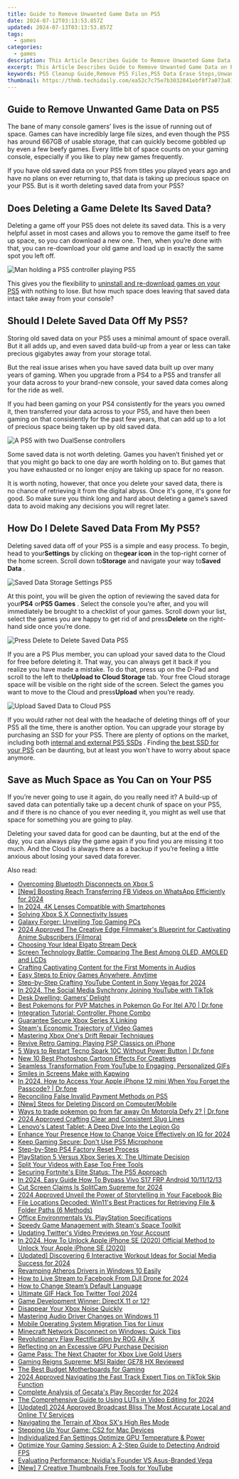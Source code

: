 ```yaml
---
title: Guide to Remove Unwanted Game Data on PS5
date: 2024-07-12T03:13:53.857Z
updated: 2024-07-13T03:13:53.857Z
tags:
  - games
categories:
  - games
description: This Article Describes Guide to Remove Unwanted Game Data on PS5
excerpt: This Article Describes Guide to Remove Unwanted Game Data on PS5
keywords: PS5 Cleanup Guide,Remove PS5 Files,PS5 Data Erase Steps,Unwanted Game Content Removal PS5,Privacy Cleanup on PlayStation 5,Deleting Unnecessary PS5 Game Files,PS5 Data Backup and Cleanup Guide
thumbnail: https://thmb.techidaily.com/ea52c7c75e7b3032041ebf8f7a073a81be868964630fead8d644714b724c8d98.jpg
---
```


## Guide to Remove Unwanted Game Data on PS5

 The bane of many console gamers’ lives is the issue of running out of space. Games can have incredibly large file sizes, and even though the PS5 has around 667GB of usable storage, that can quickly become gobbled up by even a few beefy games. Every little bit of space counts on your gaming console, especially if you like to play new games frequently.

 If you have old saved data on your PS5 from titles you played years ago and have no plans on ever returning to, that data is taking up precious space on your PS5\. But is it worth deleting saved data from your PS5?

## Does Deleting a Game Delete Its Saved Data?

 Deleting a game off your PS5 does not delete its saved data. This is a very helpful asset in most cases and allows you to remove the game itself to free up space, so you can download a new one. Then, when you’re done with that, you can re-download your old game and load up in exactly the same spot you left off.

![Man holding a PS5 controller playing PS5](https://static1.makeuseofimages.com/wordpress/wp-content/uploads/2022/10/Man-holding-a-ps5-controller-playing-ps5.jpg)

 This gives you the flexibility to [uninstall and re-download games on your PS5](https://www.makeuseof.com/how-to-uninstall-and-redownload-ps5-games/) with nothing to lose. But how much space does leaving that saved data intact take away from your console?

## Should I Delete Saved Data Off My PS5?

 Storing old saved data on your PS5 uses a minimal amount of space overall. But it all adds up, and even saved data build-up from a year or less can take precious gigabytes away from your storage total.

 But the real issue arises when you have saved data built up over many years of gaming. When you upgrade from a PS4 to a PS5 and transfer all your data across to your brand-new console, your saved data comes along for the ride as well.

 If you had been gaming on your PS4 consistently for the years you owned it, then transferred your data across to your PS5, and have then been gaming on that consistently for the past few years, that can add up to a lot of precious space being taken up by old saved data.

![A PS5 with two DualSense controllers](https://static1.makeuseofimages.com/wordpress/wp-content/uploads/2022/10/PS5-user-interface.jpg)

 Some saved data is not worth deleting. Games you haven’t finished yet or that you might go back to one day are worth holding on to. But games that you have exhausted or no longer enjoy are taking up space for no reason.

 It is worth noting, however, that once you delete your saved data, there is no chance of retrieving it from the digital abyss. Once it's gone, it's gone for good. So make sure you think long and hard about deleting a game’s saved data to avoid making any decisions you will regret later.

## How Do I Delete Saved Data From My PS5?

 Deleting saved data off of your PS5 is a simple and easy process. To begin, head to your**Settings** by clicking on the**gear icon** in the top-right corner of the home screen. Scroll down to**Storage** and navigate your way to**Saved Data** .

![Saved Data Storage Settings PS5](https://static1.makeuseofimages.com/wordpress/wp-content/uploads/2023/07/saved-data-storage-settings-ps5.jpg)

 At this point, you will be given the option of reviewing the saved data for your**PS4** or**PS5 Games** . Select the console you’re after, and you will immediately be brought to a checklist of your games. Scroll down your list, select the games you are happy to get rid of and press**Delete** on the right-hand side once you’re done.

![Press Delete to Delete Saved Data PS5](https://static1.makeuseofimages.com/wordpress/wp-content/uploads/2023/07/press-delete-to-delete-saved-data-ps5.jpg)

 If you are a PS Plus member, you can upload your saved data to the Cloud for free before deleting it. That way, you can always get it back if you realize you have made a mistake. To do that, press up on the D-Pad and scroll to the left to the**Upload to Cloud Storage** tab. Your free Cloud storage space will be visible on the right side of the screen. Select the games you want to move to the Cloud and press**Upload** when you’re ready.

![Upload Saved Data to Cloud PS5](https://static1.makeuseofimages.com/wordpress/wp-content/uploads/2023/07/upload-saved-data-to-cloud-ps5.jpg)

 If you would rather not deal with the headache of deleting things off of your PS5 all the time, there is another option. You can upgrade your storage by purchasing an SSD for your PS5\. There are plenty of options on the market, including both [internal and external PS5 SSDs](https://www.makeuseof.com/internal-vs-external-ps5-ssd-how-to-choose/) . Finding [the best SSD for your PS5](https://www.makeuseof.com/best-m2-ssd-for-ps5/) can be daunting, but at least you won't have to worry about space anymore.

## Save as Much Space as You Can on Your PS5

 If you’re never going to use it again, do you really need it? A build-up of saved data can potentially take up a decent chunk of space on your PS5, and if there is no chance of you ever needing it, you might as well use that space for something you are going to play.

 Deleting your saved data for good can be daunting, but at the end of the day, you can always play the game again if you find you are missing it too much. And the Cloud is always there as a backup if you’re feeling a little anxious about losing your saved data forever.


<ins class="adsbygoogle"
     style="display:block"
     data-ad-format="autorelaxed"
     data-ad-client="ca-pub-7571918770474297"
     data-ad-slot="1223367746"></ins>



<ins class="adsbygoogle"
     style="display:block"
     data-ad-client="ca-pub-7571918770474297"
     data-ad-slot="8358498916"
     data-ad-format="auto"
     data-full-width-responsive="true"></ins>



<span class="atpl-alsoreadstyle">Also read:</span>
<div><ul>
<li><a href="https://games-able.techidaily.com/overcoming-bluetooth-disconnects-on-xbox-s/"><u>Overcoming Bluetooth Disconnects on Xbox S</u></a></li>
<li><a href="https://facebook-video-content.techidaily.com/new-boosting-reach-transferring-fb-videos-on-whatsapp-efficiently-for-2024/"><u>[New] Boosting Reach  Transferring FB Videos on WhatsApp Efficiently for 2024</u></a></li>
<li><a href="https://extra-resources.techidaily.com/in-2024-4k-lenses-compatible-with-smartphones/"><u>In 2024, 4K Lenses Compatible with Smartphones</u></a></li>
<li><a href="https://games-able.techidaily.com/solving-xbox-s-x-connectivity-issues/"><u>Solving Xbox S X Connectivity Issues</u></a></li>
<li><a href="https://games-able.techidaily.com/galaxy-forger-unveiling-top-gaming-pcs/"><u>Galaxy Forger: Unveiling Top Gaming PCs</u></a></li>
<li><a href="https://youtube-help.techidaily.com/2024-approved-the-creative-edge-filmmakers-blueprint-for-captivating-anime-subscribers-filmora/"><u>2024 Approved  The Creative Edge  Filmmaker's Blueprint for Captivating Anime Subscribers (Filmora)</u></a></li>
<li><a href="https://games-able.techidaily.com/choosing-your-ideal-elgato-stream-deck/"><u>Choosing Your Ideal Elgato Stream Deck</u></a></li>
<li><a href="https://games-able.techidaily.com/screen-technology-battle-comparing-the-best-among-oled-amoled-and-lcds/"><u>Screen Technology Battle: Comparing The Best Among OLED, AMOLED and LCDs</u></a></li>
<li><a href="https://extra-information.techidaily.com/crafting-captivating-content-for-the-first-moments-in-audios/"><u>Crafting Captivating Content for the First Moments in Audios</u></a></li>
<li><a href="https://games-able.techidaily.com/easy-steps-to-enjoy-games-anywhere-anytime/"><u>Easy Steps to Enjoy Games Anywhere, Anytime</u></a></li>
<li><a href="https://facebook-video-share.techidaily.com/step-by-step-crafting-youtube-content-in-sony-vegas-for-2024/"><u>Step-by-Step  Crafting YouTube Content in Sony Vegas for 2024</u></a></li>
<li><a href="https://youtube-stream.techidaily.com/in-2024-the-social-media-synchrony-joining-youtube-with-tiktok/"><u>In 2024, The Social Media Synchrony  Joining YouTube with TikTok</u></a></li>
<li><a href="https://games-able.techidaily.com/desk-dwelling-gamers-delight/"><u>Desk Dwelling: Gamers’ Delight</u></a></li>
<li><a href="https://android-pokemon-go.techidaily.com/best-pokemons-for-pvp-matches-in-pokemon-go-for-itel-a70-drfone-by-drfone-virtual-android/"><u>Best Pokemons for PVP Matches in Pokemon Go For Itel A70 | Dr.fone</u></a></li>
<li><a href="https://games-able.techidaily.com/integration-tutorial-controller-phone-combo/"><u>Integration Tutorial: Controller, Phone Combo</u></a></li>
<li><a href="https://games-able.techidaily.com/guarantee-secure-xbox-series-x-linking/"><u>Guarantee Secure Xbox Series X Linking</u></a></li>
<li><a href="https://games-able.techidaily.com/steams-economic-trajectory-of-video-games/"><u>Steam's Economic Trajectory of Video Games</u></a></li>
<li><a href="https://games-able.techidaily.com/mastering-xbox-ones-drift-repair-techniques/"><u>Mastering Xbox One's Drift Repair Techniques</u></a></li>
<li><a href="https://games-able.techidaily.com/revive-retro-gaming-playing-psp-classics-on-iphone/"><u>Revive Retro Gaming: Playing PSP Classics on iPhone</u></a></li>
<li><a href="https://phone-solutions.techidaily.com/5-ways-to-restart-tecno-spark-10c-without-power-button-drfone-by-drfone-reset-android-reset-android/"><u>5 Ways to Restart Tecno Spark 10C Without Power Button | Dr.fone</u></a></li>
<li><a href="https://animation-videos.techidaily.com/new-10-best-photoshop-cartoon-effects-for-creatives/"><u>New 10 Best Photoshop Cartoon Effects For Creatives</u></a></li>
<li><a href="https://youtube-video-recordings.techidaily.com/seamless-transformation-from-youtube-to-engaging-personalized-gifs/"><u>Seamless Transformation From YouTube to Engaging, Personalized GIFs</u></a></li>
<li><a href="https://fox-blue.techidaily.com/smiles-in-screens-make-with-kapwing/"><u>Smiles in Screens  Make with Kapwing</u></a></li>
<li><a href="https://iphone-unlock.techidaily.com/in-2024-how-to-access-your-apple-iphone-12-mini-when-you-forget-the-passcode-drfone-by-drfone-ios/"><u>In 2024, How to Access Your Apple iPhone 12 mini When You Forget the Passcode? | Dr.fone</u></a></li>
<li><a href="https://games-able.techidaily.com/reconciling-false-invalid-payment-methods-on-ps5/"><u>Reconciling False Invalid Payment Methods on PS5</u></a></li>
<li><a href="https://discord-videos.techidaily.com/new-steps-for-deleting-discord-on-computermobile/"><u>[New] Steps for Deleting Discord on Computer/Mobile</u></a></li>
<li><a href="https://android-pokemon-go.techidaily.com/ways-to-trade-pokemon-go-from-far-away-on-motorola-defy-2-drfone-by-drfone-virtual-android/"><u>Ways to trade pokemon go from far away On Motorola Defy 2? | Dr.fone</u></a></li>
<li><a href="https://fox-glue.techidaily.com/2024-approved-crafting-clear-and-consistent-slug-lines/"><u>2024 Approved  Crafting Clear and Consistent Slug Lines</u></a></li>
<li><a href="https://games-able.techidaily.com/lenovos-latest-tablet-a-deep-dive-into-the-legion-go/"><u>Lenovo's Latest Tablet: A Deep Dive Into the Legion Go</u></a></li>
<li><a href="https://instagram-clips.techidaily.com/enhance-your-presence-how-to-change-voice-effectively-on-ig-for-2024/"><u>Enhance Your Presence  How to Change Voice Effectively on IG for 2024</u></a></li>
<li><a href="https://games-able.techidaily.com/keep-gaming-secure-dont-use-ps5-microphone/"><u>Keep Gaming Secure: Don't Use PS5 Microphone</u></a></li>
<li><a href="https://games-able.techidaily.com/step-by-step-ps4-factory-reset-process/"><u>Step-by-Step PS4 Factory Reset Process</u></a></li>
<li><a href="https://games-able.techidaily.com/playstation-5-versus-xbox-series-x-the-ultimate-decision/"><u>PlayStation 5 Versus Xbox Series X: The Ultimate Decision</u></a></li>
<li><a href="https://ai-driven-video-production.techidaily.com/split-your-videos-with-ease-top-free-tools/"><u>Split Your Videos with Ease Top Free Tools</u></a></li>
<li><a href="https://games-able.techidaily.com/securing-fortnites-elite-status-the-ps5-approach/"><u>Securing Fortnite's Elite Status: The PS5 Approach</u></a></li>
<li><a href="https://bypass-frp.techidaily.com/in-2024-easy-guide-how-to-bypass-vivo-s17-frp-android-10111213-by-drfone-android/"><u>In 2024, Easy Guide How To Bypass Vivo S17 FRP Android 10/11/12/13</u></a></li>
<li><a href="https://video-screen-grab.techidaily.com/cut-screen-claims-is-splitcam-supreme-for-2024/"><u>Cut Screen Claims  Is SplitCam Supreme for 2024</u></a></li>
<li><a href="https://facebook-videos.techidaily.com/2024-approved-unveil-the-power-of-storytelling-in-your-facebook-bio/"><u>2024 Approved  Unveil the Power of Storytelling in Your Facebook Bio</u></a></li>
<li><a href="https://win11.techidaily.com/file-locations-decoded-win11s-best-practices-for-retrieving-file-and-folder-paths-6-methods/"><u>File Locations Decoded: Win11's Best Practices for Retrieving File & Folder Paths (6 Methods)</u></a></li>
<li><a href="https://games-able.techidaily.com/office-environmentals-vs-playstation-specifications/"><u>Office Environmentals Vs. PlayStation Specifications</u></a></li>
<li><a href="https://games-able.techidaily.com/speedy-game-management-with-steams-space-toolkit/"><u>Speedy Game Management with Steam's Space Toolkit</u></a></li>
<li><a href="https://twitter-videos.techidaily.com/updating-twitters-video-previews-on-your-account/"><u>Updating Twitter's Video Previews on Your Account</u></a></li>
<li><a href="https://sim-unlock.techidaily.com/in-2024-how-to-unlock-apple-iphone-se-2020-official-method-to-unlock-your-apple-iphone-se-2020-by-drfone-ios/"><u>In 2024, How To Unlock Apple iPhone SE (2020) Official Method to Unlock Your Apple iPhone SE (2020)</u></a></li>
<li><a href="https://facebook-video-share.techidaily.com/updated-discovering-6-interactive-workout-ideas-for-social-media-success-for-2024/"><u>[Updated] Discovering 6 Interactive Workout Ideas for Social Media Success for 2024</u></a></li>
<li><a href="https://driver-install.techidaily.com/revamping-atheros-drivers-in-windows-10-easily/"><u>Revamping Atheros Drivers in Windows 10 Easily</u></a></li>
<li><a href="https://facebook-video-recording.techidaily.com/how-to-live-stream-to-facebook-from-dji-drone-for-2024/"><u>How to Live Stream to Facebook From DJI Drone for 2024</u></a></li>
<li><a href="https://games-able.techidaily.com/how-to-change-steams-default-language/"><u>How to Change Steam’s Default Language</u></a></li>
<li><a href="https://twitter-videos.techidaily.com/ultimate-gif-hack-top-twitter-tool-2024/"><u>Ultimate GIF Hack  Top Twitter Tool 2024</u></a></li>
<li><a href="https://games-able.techidaily.com/game-development-winner-directx-11-or-12/"><u>Game Development Winner: DirectX 11 or 12?</u></a></li>
<li><a href="https://games-able.techidaily.com/disappear-your-xbox-noise-quickly/"><u>Disappear Your Xbox Noise Quickly</u></a></li>
<li><a href="https://driver-install.techidaily.com/mastering-audio-driver-changes-on-windows-11/"><u>Mastering Audio Driver Changes on Windows 11</u></a></li>
<li><a href="https://games-able.techidaily.com/mobile-operating-system-migration-tips-for-linux/"><u>Mobile Operating System Migration Tips for Linux</u></a></li>
<li><a href="https://games-able.techidaily.com/minecraft-network-disconnect-on-windows-quick-tips/"><u>Minecraft Network Disconnect on Windows: Quick Tips</u></a></li>
<li><a href="https://games-able.techidaily.com/revolutionary-flaw-rectification-by-rog-ally-x/"><u>Revolutionary Flaw Rectification by ROG Ally X</u></a></li>
<li><a href="https://games-able.techidaily.com/reflecting-on-an-excessive-gpu-purchase-decision/"><u>Reflecting on an Excessive GPU Purchase Decision</u></a></li>
<li><a href="https://games-able.techidaily.com/game-pass-the-next-chapter-for-xbox-live-gold-users/"><u>Game Pass: The Next Chapter for Xbox Live Gold Users</u></a></li>
<li><a href="https://games-able.techidaily.com/gaming-reigns-supreme-msi-raider-ge78-hx-reviewed/"><u>Gaming Reigns Supreme: MSI Raider GE78 HX Reviewed</u></a></li>
<li><a href="https://games-able.techidaily.com/the-best-budget-motherboards-for-gaming/"><u>The Best Budget Motherboards for Gaming</u></a></li>
<li><a href="https://tiktok-videos.techidaily.com/2024-approved-navigating-the-fast-track-expert-tips-on-tiktok-skip-function/"><u>2024 Approved  Navigating the Fast Track  Expert Tips on TikTok Skip Function</u></a></li>
<li><a href="https://screen-mirroring-recording.techidaily.com/complete-analysis-of-gecatas-play-recorder-for-2024/"><u>Complete Analysis of Gecata's Play Recorder for 2024</u></a></li>
<li><a href="https://some-approaches.techidaily.com/the-comprehensive-guide-to-using-luts-in-video-editing-for-2024/"><u>The Comprehensive Guide to Using LUTs in Video Editing for 2024</u></a></li>
<li><a href="https://fox-blue.techidaily.com/updated-2024-approved-broadcast-bliss-the-most-accurate-local-and-online-tv-services/"><u>[Updated] 2024 Approved  Broadcast Bliss  The Most Accurate Local and Online TV Services</u></a></li>
<li><a href="https://games-able.techidaily.com/navigating-the-terrain-of-xbox-sxs-high-res-mode/"><u>Navigating the Terrain of Xbox SX's High Res Mode</u></a></li>
<li><a href="https://games-able.techidaily.com/stepping-up-your-game-cs2-for-mac-devices/"><u>Stepping Up Your Game: CS2 for Mac Devices</u></a></li>
<li><a href="https://games-able.techidaily.com/individualized-fan-settings-optimize-gpu-temperature-and-power/"><u>Individualized Fan Settings Optimize GPU Temperature & Power</u></a></li>
<li><a href="https://games-able.techidaily.com/optimize-your-gaming-session-a-2-step-guide-to-detecting-android-fps/"><u>Optimize Your Gaming Session: A 2-Step Guide to Detecting Android FPS</u></a></li>
<li><a href="https://games-able.techidaily.com/evaluating-performance-nvidias-founder-vs-asus-branded-vega/"><u>Evaluating Performance: Nvidia's Founder VS Asus-Branded Vega</u></a></li>
<li><a href="https://youtube-video-recordings.techidaily.com/new-7-creative-thumbnails-free-tools-for-youtube/"><u>[New] 7 Creative Thumbnails  Free Tools for YouTube</u></a></li>
</ul></div>
